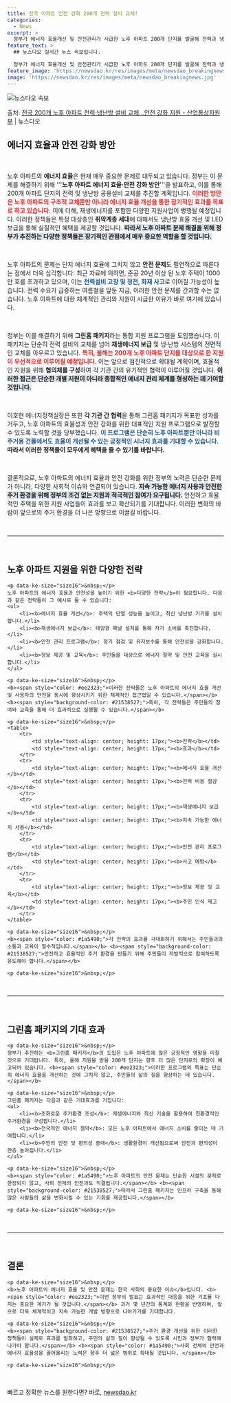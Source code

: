 ```yaml
---
title: 전국 아파트 안전 강화 200개 전력 설비 교체!
categories:
  - News
excerpt: >
  정부가 에너지 효율개선 및 안전관리가 시급한 노후 아파트 200개 단지를 발굴해 전력과 냉난방 공용설비 등 …
feature_text: >
  ## 뉴스다오 실시간 뉴스 속보입니다.

  정부가 에너지 효율개선 및 안전관리가 시급한 노후 아파트 200개 단지를 발굴해 전력과 냉난방 공용설비 등 …
feature_image: 'https://newsdao.kr/res/images/meta/newsdao_breakingnews.jpg'
image: 'https://newsdao.kr/res/images/meta/newsdao_breakingnews.jpg'
---
```


![뉴스다오 속보](https://newsdao.kr/res/images/meta/newsdao_breakingnews.jpg)

<p>출처: <a href="https://newsdao.kr/3753" rel="dofollow">전국 200개 노후 아파트 전력·냉난방 설비 교체…안전 강화 지원 - 산업통상자원부</a> | 뉴스다오</p>

<h2 data-ke-size="size26">에너지 효율과 안전 강화 방안</h2>

<p data-ke-size="size16">&nbsp;</p>
노후 아파트의 <b>에너지 효율</b>은 현재 매우 중요한 문제로 대두되고 있습니다. 정부는 이 문제를 해결하기 위해 '''<b>노후 아파트 에너지 효율·안전 강화 방안</b>'''을 발표하고, 이를 통해 200개 아파트 단지의 전력 및 냉난방 공용설비 교체를 추진할 계획입니다. <b><span style="color: #ee2323;">이러한 방안은 노후 아파트의 구조적 교체뿐만 아니라 에너지 효율 개선을 통한 장기적인 효과를 목표로 하고 있습니다.</span></b> 이에 더해, 재생에너지를 포함한 다양한 지원사업이 병행될 예정입니다. 이러한 정책들은 특정 대상층인 <b>취약계층 세대</b>에 대해서도 냉난방 효율 개선 및 LED 보급을 통해 실질적인 혜택을 제공할 것입니다. <b><span style="background-color: #21538527;">따라서 노후 아파트 문제 해결을 위해 정부가 추진하는 다양한 정책들은 장기적인 관점에서 매우 중요한 역할을 할 것입니다.</span></b> 

<p data-ke-size="size16">&nbsp;</p>
노후 아파트의 문제는 단지 에너지 효율에 그치지 않고 <b>안전 문제</b>도 필연적으로 따른다는 점에서 더욱 심각합니다. 최근 자료에 의하면, 준공 20년 이상 된 노후 주택이 1000만 호를 초과하고 있으며, 이는 <b><span style="color: #1a5490;">전력설비 고장 및 정전, 화재 사고</span></b>로 이어질 가능성이 높습니다. 전력 수요가 급증하는 여름철을 앞둔 지금, 이러한 안전 문제를 간과할 수는 없습니다. 노후 아파트에 대한 체계적인 관리와 지원이 시급한 이유가 바로 여기에 있습니다. 

<p data-ke-size="size16">&nbsp;</p>
정부는 이를 해결하기 위해 <b>그린홈 패키지</b>라는 통합 지원 프로그램을 도입했습니다. 이 패키지는 단순히 전력 설비의 교체를 넘어 <b>재생에너지 보급</b> 및 냉·난방 시스템의 전면적인 교체를 아우르고 있습니다. <b><span style="color: #ee2323;">특히, 올해는 200개 노후 아파트 단지를 대상으로 한 지원이 우선적으로 이루어질 예정입니다.</span></b> 이는 앞으로 점진적으로 확대될 계획이며, 효율적인 지원을 위해 <b>협의체를 구성</b>하여 각 기관 간의 유기적인 협력이 이루어질 것입니다. <b><span style="background-color: #21538527;">이러한 접근은 단순한 개별 지원이 아니라 종합적인 에너지 관리 체계를 형성하는 데 기여할 것입니다.</span></b> 

<p data-ke-size="size16">&nbsp;</p>
이호현 에너지정책실장은 또한 <b>각 기관 간 협력</b>을 통해 그린홈 패키지가 목표한 성과를 거두고, 노후 아파트의 효율성과 안전 강화를 위한 대표적인 지원 프로그램으로 발전할 수 있도록 노력할 것을 당부했습니다. <b><span style="color: #1a5490;">이 프로그램은 단순히 노후 아파트뿐만 아니라 비주거용 건물에서도 효율이 개선될 수 있는 긍정적인 시너지 효과를 기대할 수 있습니다.</span></b> <b>따라서 이러한 정책들이 모두에게 혜택을 줄 수 있기를 바랍니다.</b> 

<p data-ke-size="size16">&nbsp;</p>
결론적으로, 노후 아파트의 에너지 효율과 안전 강화를 위한 정부의 노력은 단순한 문제가 아니라, 다양한 사회적 이슈와 연결되어 있습니다. <b><span style="background-color: #21538527;">지속 가능한 에너지 사용과 안전한 주거 환경을 위해 정부의 조건 없는 지원과 적극적인 참여가 요구됩니다.</span></b> 안전하고 효율적인 주택을 위한 지원 사업들이 효과를 보고 확산되기를 기대합니다. 이러한 변화의 바람이 앞으로의 주거 환경을 더 나은 방향으로 이끌길 바랍니다.

<p data-ke-size="size16">&nbsp;</p>

<hr>

<p data-ke-size="size16">&nbsp;</p>

<section>
    <h2 data-ke-size="size26">노후 아파트 지원을 위한 다양한 전략</h2>

    <p data-ke-size="size16">&nbsp;</p>
    노후 아파트의 에너지 효율과 안전성을 높이기 위한 <b>다양한 전략</b>이 필요합니다. 다음과 같은 전략들이 그 예시로 들 수 있습니다:
    <ul>
        <li><b>에너지 효율 개선</b>: 주택의 단열 성능을 높이고, 최신 냉난방 기기를 설치합니다.</li>
        <li><b>재생에너지 보급</b>: 태양광 패널 설치를 통해 자가 소비를 촉진합니다.</li>
        <li><b>안전 관리 프로그램</b>: 정기 점검 및 유지보수를 통해 안전성을 강화합니다.</li>
        <li><b>정보 제공 및 교육</b>: 주민들을 대상으로 에너지 절약 및 안전 교육을 실시합니다.</li>
    </ul>

    <p data-ke-size="size16">&nbsp;</p>
    <b><span style="color: #ee2323;">이러한 전략들은 노후 아파트의 에너지 효율 개선 및 사용자의 안전을 동시에 향상시키기 위한 체계적인 접근법일 수 있습니다.</span></b> <b><span style="background-color: #21538527;">특히, 각 전략들은 주민들의 참여와 교육을 통해 더 효과적으로 실행될 수 있습니다.</span></b>

    <p data-ke-size="size16">&nbsp;</p>
    <table>
        <tr>
            <td style="text-align: center; height: 17px;"><b>전략</b></td>
            <td style="text-align: center; height: 17px;"><b>효과</b></td>
        </tr>
        <tr>
            <td style="text-align: center; height: 17px;"><b>에너지 효율 개선</b></td>
            <td style="text-align: center; height: 17px;"><b>전력 비용 절감</b></td>
        </tr>
        <tr>
            <td style="text-align: center; height: 17px;"><b>재생에너지 보급</b></td>
            <td style="text-align: center; height: 17px;"><b>지속 가능한 에너지 사용</b></td>
        </tr>
        <tr>
            <td style="text-align: center; height: 17px;"><b>안전 관리 프로그램</b></td>
            <td style="text-align: center; height: 17px;"><b>사고 예방</b></td>
        </tr>
        <tr>
            <td style="text-align: center; height: 17px;"><b>정보 제공 및 교육</b></td>
            <td style="text-align: center; height: 17px;"><b>주민 인식 제고</b></td>
        </tr>
    </table>

    <p data-ke-size="size16">&nbsp;</p>
    <b><span style="color: #1a5490;">각 전략의 효과를 극대화하기 위해서는 주민들과의 소통과 교육이 필수적입니다.</span></b> <b><span style="background-color: #21538527;">안전하고 효율적인 주거 환경을 만들기 위해 주민들이 자발적으로 참여하도록 유도해야 합니다.</span></b> 

    <p data-ke-size="size16">&nbsp;</p>
</section>

<p data-ke-size="size16">&nbsp;</p> 

<hr>

<p data-ke-size="size16">&nbsp;</p>

<section>
    <h2 data-ke-size="size26">그린홈 패키지의 기대 효과</h2>

    <p data-ke-size="size16">&nbsp;</p>
    정부가 추진하는 <b>그린홈 패키지</b>의 도입은 노후 아파트에 많은 긍정적인 영향을 미칠 것으로 기대됩니다. 특히, 올해 지원을 받을 200개 단지는 향후 더 많은 단지로의 확장이 예고되어 있습니다. <b><span style="color: #ee2323;">이러한 프로그램의 목표는 단순히 에너지 효율을 개선하는 것에 그치지 않고, 주민들의 삶의 질을 향상하는 데 있습니다.</span></b> 

    <p data-ke-size="size16">&nbsp;</p>
    그린홈 패키지는 다음과 같은 기대효과를 가집니다:
    <ul>
        <li><b>조화로운 주거환경 조성</b>: 재생에너지와 최신 기술을 활용하여 친환경적인 주거환경을 구성합니다.</li>
        <li><b>전국적인 에너지 절약</b>: 모든 노후 아파트에서 에너지 소비를 줄이는 데 기여합니다.</li>
        <li><b>주민의 안전 및 편의성 증대</b>: 생활환경이 개선됨으로써 안전과 편의성이 한층 높아집니다.</li>
    </ul>

    <p data-ke-size="size16">&nbsp;</p>
    <b><span style="color: #1a5490;">노후 아파트의 안전 문제는 단순한 시설의 문제로 한정되지 않고, 사회 전체의 안전과도 직결됩니다.</span></b> <b><span style="background-color: #21538527;">따라서 그린홈 패키지는 인프라 구축을 통해 많은 사람들의 삶을 변화시킬 수 있는 기회를 제공합니다.</span></b> 

    <p data-ke-size="size16">&nbsp;</p>
</section>

<p data-ke-size="size16">&nbsp;</p>

<hr>

<p data-ke-size="size16">&nbsp;</p>

<section>
    <h2 data-ke-size="size26">결론</h2>

    <p data-ke-size="size16">&nbsp;</p>
    <b>노후 아파트의 에너지 효율 및 안전 문제는 한국 사회의 중요한 이슈</b>입니다. <b><span style="color: #ee2323;">이번 정부의 발표는 효과적인 대응을 위한 기초를 다지는 중요한 계기가 될 것입니다.</span></b> 과거 몇 년간의 통계와 현황을 반영하여, 앞으로 더욱 체계적이고 지속 가능한 개발 방향으로 나아가기를 기대합니다. 

    <p data-ke-size="size16">&nbsp;</p>
    <b><span style="background-color: #21538527;">주거 환경 개선을 위한 이러한 정책들이 실제로 효과를 발휘하고, 주민의 삶의 질이 향상될 수 있도록 시민과 정부가 협력해 나가야 합니다.</span></b> <b><span style="color: #1a5490;">사회 전체의 안전과 에너지 효율성을 끌어올리는 노력은 향후 더 넓은 범위로 확대될 것입니다. </span></b> 

    <p data-ke-size="size16">&nbsp;</p>
</section>

<p data-ke-size="size16">&nbsp;</p> 

빠르고 정확한 뉴스를 원한다면? 바로, <a href="https://newsdao.kr" rel="dofollow">newsdao.kr</a>


